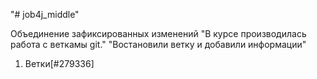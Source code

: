 "# job4j_middle" 

Объединение зафиксированных изменений
"В курсе производилась работа с веткамы git."
"Востановили ветку и добавили информации"

1. Ветки[#279336]